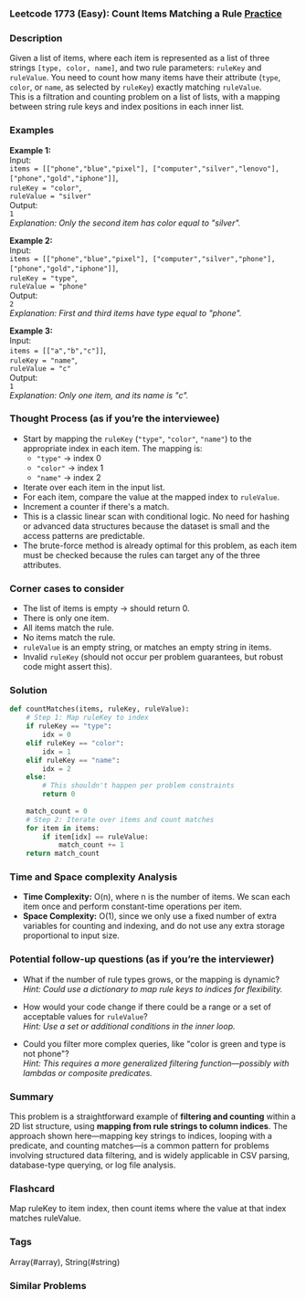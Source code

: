 ### Leetcode 1773 (Easy): Count Items Matching a Rule [Practice](https://leetcode.com/problems/count-items-matching-a-rule)

### Description  
Given a list of items, where each item is represented as a list of three strings `[type, color, name]`, and two rule parameters: `ruleKey` and `ruleValue`. You need to count how many items have their attribute (`type`, `color`, or `name`, as selected by `ruleKey`) exactly matching `ruleValue`.  
This is a filtration and counting problem on a list of lists, with a mapping between string rule keys and index positions in each inner list.

### Examples  

**Example 1:**  
Input:  
`items = [["phone","blue","pixel"], ["computer","silver","lenovo"], ["phone","gold","iphone"]]`,  
`ruleKey = "color"`,  
`ruleValue = "silver"`  
Output:  
`1`  
*Explanation: Only the second item has color equal to "silver".*

**Example 2:**  
Input:  
`items = [["phone","blue","pixel"], ["computer","silver","phone"], ["phone","gold","iphone"]]`,  
`ruleKey = "type"`,  
`ruleValue = "phone"`  
Output:  
`2`  
*Explanation: First and third items have type equal to "phone".*

**Example 3:**  
Input:  
`items = [["a","b","c"]]`,  
`ruleKey = "name"`,  
`ruleValue = "c"`  
Output:  
`1`  
*Explanation: Only one item, and its name is "c".*

### Thought Process (as if you’re the interviewee)  

- Start by mapping the `ruleKey` (`"type"`, `"color"`, `"name"`) to the appropriate index in each item. The mapping is:
  - `"type"` → index 0  
  - `"color"` → index 1  
  - `"name"` → index 2  
- Iterate over each item in the input list.
- For each item, compare the value at the mapped index to `ruleValue`.  
- Increment a counter if there's a match.
- This is a classic linear scan with conditional logic. No need for hashing or advanced data structures because the dataset is small and the access patterns are predictable.
- The brute-force method is already optimal for this problem, as each item must be checked because the rules can target any of the three attributes.

### Corner cases to consider  
- The list of items is empty → should return 0.
- There is only one item.
- All items match the rule.
- No items match the rule.
- `ruleValue` is an empty string, or matches an empty string in items.
- Invalid `ruleKey` (should not occur per problem guarantees, but robust code might assert this).

### Solution

```python
def countMatches(items, ruleKey, ruleValue):
    # Step 1: Map ruleKey to index
    if ruleKey == "type":
        idx = 0
    elif ruleKey == "color":
        idx = 1
    elif ruleKey == "name":
        idx = 2
    else:
        # This shouldn't happen per problem constraints
        return 0
        
    match_count = 0
    # Step 2: Iterate over items and count matches
    for item in items:
        if item[idx] == ruleValue:
            match_count += 1
    return match_count
```

### Time and Space complexity Analysis  

- **Time Complexity:** O(n), where n is the number of items. We scan each item once and perform constant-time operations per item.
- **Space Complexity:** O(1), since we only use a fixed number of extra variables for counting and indexing, and do not use any extra storage proportional to input size.

### Potential follow-up questions (as if you’re the interviewer)  

- What if the number of rule types grows, or the mapping is dynamic?  
  *Hint: Could use a dictionary to map rule keys to indices for flexibility.*

- How would your code change if there could be a range or a set of acceptable values for `ruleValue`?  
  *Hint: Use a set or additional conditions in the inner loop.*

- Could you filter more complex queries, like "color is green and type is not phone"?  
  *Hint: This requires a more generalized filtering function—possibly with lambdas or composite predicates.*

### Summary  
This problem is a straightforward example of **filtering and counting** within a 2D list structure, using **mapping from rule strings to column indices**. The approach shown here—mapping key strings to indices, looping with a predicate, and counting matches—is a common pattern for problems involving structured data filtering, and is widely applicable in CSV parsing, database-type querying, or log file analysis.


### Flashcard
Map ruleKey to item index, then count items where the value at that index matches ruleValue.

### Tags
Array(#array), String(#string)

### Similar Problems
